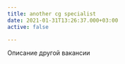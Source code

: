 ```yaml
---
title: another cg specialist
date: 2021-01-31T13:26:37.000+03:00
active: false

---
```

Описание другой вакансии